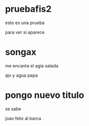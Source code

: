 # pruebafis2

esto es una prueba

para ver si aparece 

# songax

me encanta el agia salada

ajo y agua papa

# pongo nuevo titulo

se sabe 

joao felix al barca